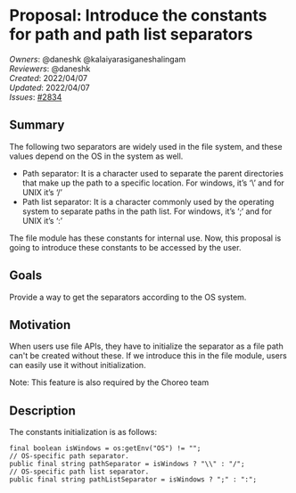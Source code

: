 # Proposal: Introduce the constants for path and path list separators

_Owners_: @daneshk @kalaiyarasiganeshalingam  
_Reviewers_: @daneshk  
_Created_: 2022/04/07   
_Updated_: 2022/04/07  
_Issues_: [#2834](https://github.com/ballerina-platform/ballerina-standard-library/issues/2834)

## Summary

The following two separators are widely used in the file system, and these values depend on the OS in the system as well.
-  Path separator: It is a character used to separate the parent directories that make up the path to a specific location. For windows, it’s ‘\’ and for UNIX it’s ‘/’
-  Path list separator: It is a character commonly used by the operating system to separate paths in the path list. For windows, it’s ‘;‘ and for UNIX it’s ‘:’

The file module has these constants for internal use. Now, this proposal is going to introduce these constants to be accessed by the user.

## Goals

Provide a way to get the separators according to the OS system.

## Motivation

When users use file APIs, they have to initialize the separator as a file path can't be created without these. If we introduce this in the file module, users can easily use it without initialization.

Note: This feature is also required by the Choreo team

## Description

The constants initialization is as follows:

```ballerina
final boolean isWindows = os:getEnv("OS") != "";
// OS-specific path separator.
public final string pathSeparator = isWindows ? "\\" : "/";
// OS-specific path list separator.
public final string pathListSeparator = isWindows ? ";" : ":";
````
